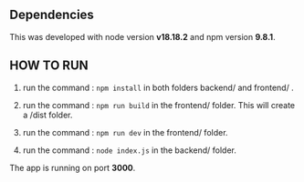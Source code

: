 ## Dependencies

This was developed with node version **v18.18.2** and npm version **9.8.1**.

## HOW TO RUN 

1. run the command : `npm install` in both folders backend/ and frontend/ .

2. run the command : `npm run build` in the frontend/ folder. This will create a /dist folder.

3. run the command : `npm run dev` in the frontend/ folder.

4. run the command :  `node index.js` in the backend/ folder.

The app is running on port **3000**.

